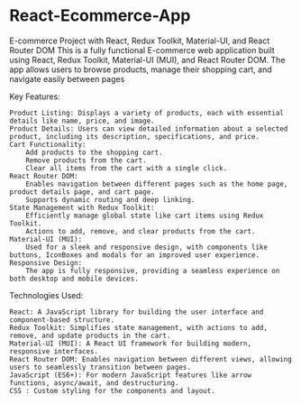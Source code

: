 # React-Ecommerce-App
E-commerce Project with React, Redux Toolkit, Material-UI, and React Router DOM  This is a fully functional E-commerce web application built using React, Redux Toolkit, Material-UI (MUI), and React Router DOM. The app allows users to browse products, manage their shopping cart, and navigate easily between pages

Key Features:

    Product Listing: Displays a variety of products, each with essential details like name, price, and image.
    Product Details: Users can view detailed information about a selected product, including its description, specifications, and price.
    Cart Functionality:
        Add products to the shopping cart.
        Remove products from the cart.
        Clear all items from the cart with a single click.
    React Router DOM:
        Enables navigation between different pages such as the home page, product details page, and cart page.
        Supports dynamic routing and deep linking.
    State Management with Redux Toolkit:
        Efficiently manage global state like cart items using Redux Toolkit.
        Actions to add, remove, and clear products from the cart.
    Material-UI (MUI):
        Used for a sleek and responsive design, with components like buttons, IconBoxes and modals for an improved user experience.
    Responsive Design:
        The app is fully responsive, providing a seamless experience on both desktop and mobile devices.

Technologies Used:

    React: A JavaScript library for building the user interface and component-based structure.
    Redux Toolkit: Simplifies state management, with actions to add, remove, and update products in the cart.
    Material-UI (MUI): A React UI framework for building modern, responsive interfaces.
    React Router DOM: Enables navigation between different views, allowing users to seamlessly transition between pages.
    JavaScript (ES6+): For modern JavaScript features like arrow functions, async/await, and destructuring.
    CSS : Custom styling for the components and layout.
